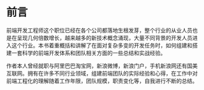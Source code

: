 # 前言

前端开发工程师这个职位已经在各个公司都落地生根发芽，整个行业的从业人员也是在呈现几何倍数增长，越来越多的新技术概念涌现，大量不同背景的开发人员进入这个行业。本书着重概括和讲解了在面对复杂多变的开发任务时，如何组建和搭建一套科学的前端开发体系和团队相关方面的一些总结和实战经验。

作者本人曾经就职与阿里巴巴淘宝网，新浪微博，新浪门户，手机新浪网还有国美互联网。拥有在许多不同行业领域，组建前端团队的实际经验和心得，在工作中对前端工程化的理解随着工作年限，团队规模，职责变化等，自我进行不断的总结。

